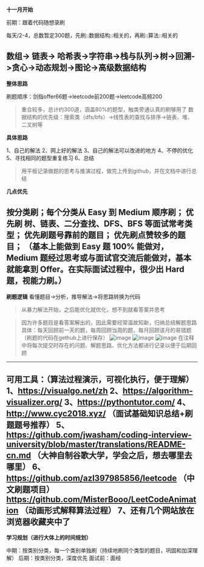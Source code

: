 **十一月开始**

前期：跟着代码随想录刷

每天/2-4，总数暂定300题，先刷::数据结构::相关的，再刷::算法::相关的

**数组-> 链表-> 哈希表->字符串->栈与队列->树->回溯->贪心->动态规划->图论->高级数据结构**
---
**整体思路**

刷题顺序：剑指offer66题->leetcode前200题->leetcode高频200
> 重合较多，总计约300道，涵盖80%的题型，触类旁通认真的刷够用了
数据结构的优先级：搜索类（dfs/bfs）->线性表的查找与排序->链表、堆、二叉树等

**具体思路**

1、自己的解法
2、网上好的解法
3、自己的解法可以改进的地方
4、不停的优化
5、寻找相同的题型重复练习
6、总结
> 用平板记录做题的思考与推演过程，做完上传到github，并在文档中进行总结

**几点优先**

按分类刷；每个分类从 Easy 到 Medium 顺序刷；
优先刷 树、链表、二分查找、DFS、BFS 等面试常考类型；
优先刷题号靠前的题目；
优先刷点赞较多的题目；
（基本上能做到 Easy 题 100% 能做对，Medium 题经过思考或与面试官交流后能做对，基本就能拿到 Offer。在实际面试过程中，很少出 Hard 题，视能力刷。）
---
**刷题逻辑**
看懂题目->分析，推导解法->将思路转换为代码
> 从暴力解法开始，之后能优化就优化，想不到就看答案并思考

> 因为许多题目是看答案解出的，因此需要经常温故知新，归纳总结解题思路
> 具体：每天回顾前一天的题，每周回顾当周的题，每月回顾该月的易错题
（刷题的代码在gethub上进行保存）
![image](6a0a4a7594f40b244f8ee403/bf3e414cbda08513365f8825.png)
![image](d5d74ad386c08149f59868af/f842462b862a9a745b29d4a5.png)
![image](34ca48c8811f531919e5021f/0b9a4317b1e940dfe2cce6b3.png)
在注释中将每次提交时存在的问题、解题思路、优化方法都进行记录以便于后期回顾

---
**可用工具：**（算法过程演示，可视化执行，便于理解）
1、https://visualgo.net/zh
2、https://algorithm-visualizer.org/
3、https://pythontutor.com/
4、http://www.cyc2018.xyz/ （面试基础知识总结+刷题题号推荐）
5、https://github.com/jwasham/coding-interview-university/blob/master/translations/README-cn.md  （大神自制谷歌大学，学会之后，想去哪里去哪里）
6、https://github.com/azl397985856/leetcode （中文刷题项目）
https://github.com/MisterBooo/LeetCodeAnimation （动画形式解释算法过程）
7、还有几个网站放在浏览器收藏夹中了
---
**学习规划（进行大体上的时间规划）**

中期：按类别分类，每一个类别单独刷（持续地刷同个类型的题目，巩固和加深理解）
后期：按类别分类，深度优先
面试前：面经

